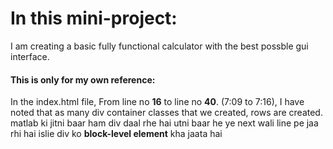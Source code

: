 # In this mini-project:  
I am creating a basic fully functional calculator with the best possble gui interface.

<h4>This is only for my own reference:</h4>  
In the index.html file, From line no <b>16</b> to line no <b>40</b>. (7:09 to 7:16),  
I have noted that as many div container classes that we created, rows are created.  
matlab ki jitni baar ham div daal rhe hai utni baar he ye next wali line pe jaa rhi hai  
islie div ko <b>block-level element</b> kha jaata hai 
